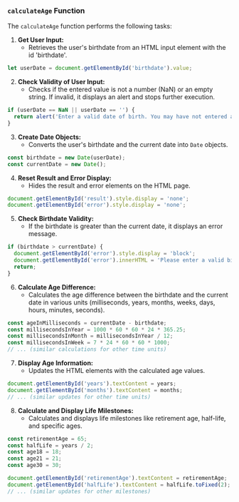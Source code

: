 
### `calculateAge` Function

The `calculateAge` function performs the following tasks:

1. **Get User Input:**
   - Retrieves the user's birthdate from an HTML input element with the id 'birthdate'.

```javascript
let userDate = document.getElementById('birthdate').value;
```

2. **Check Validity of User Input:**
   - Checks if the entered value is not a number (NaN) or an empty string. If invalid, it displays an alert and stops further execution.

```javascript
if (userDate == NaN || userDate == '') {
  return alert('Enter a valid date of birth. You may have not entered a complete date or entered a non-existent date information.');
}
```

3. **Create Date Objects:**
   - Converts the user's birthdate and the current date into `Date` objects.

```javascript
const birthdate = new Date(userDate);
const currentDate = new Date();
```

4. **Reset Result and Error Display:**
   - Hides the result and error elements on the HTML page.

```javascript
document.getElementById('result').style.display = 'none';
document.getElementById('error').style.display = 'none';
```

5. **Check Birthdate Validity:**
   - If the birthdate is greater than the current date, it displays an error message.

```javascript
if (birthdate > currentDate) {
  document.getElementById('error').style.display = 'block';
  document.getElementById('error').innerHTML = 'Please enter a valid birthdate.';
  return;
}
```

6. **Calculate Age Difference:**
   - Calculates the age difference between the birthdate and the current date in various units (milliseconds, years, months, weeks, days, hours, minutes, seconds).

```javascript
const ageInMilliseconds = currentDate - birthdate;
const millisecondsInYear = 1000 * 60 * 60 * 24 * 365.25;
const millisecondsInMonth = millisecondsInYear / 12;
const millisecondsInWeek = 7 * 24 * 60 * 60 * 1000;
// ... (similar calculations for other time units)
```

7. **Display Age Information:**
   - Updates the HTML elements with the calculated age values.

```javascript
document.getElementById('years').textContent = years;
document.getElementById('months').textContent = months;
// ... (similar updates for other time units)
```

8. **Calculate and Display Life Milestones:**
   - Calculates and displays life milestones like retirement age, half-life, and specific ages.

```javascript
const retirementAge = 65;
const halfLife = years / 2;
const age18 = 18;
const age21 = 21;
const age30 = 30;

document.getElementById('retirementAge').textContent = retirementAge;
document.getElementById('halfLife').textContent = halfLife.toFixed(2); // Show with two decimal places
// ... (similar updates for other milestones)
```
